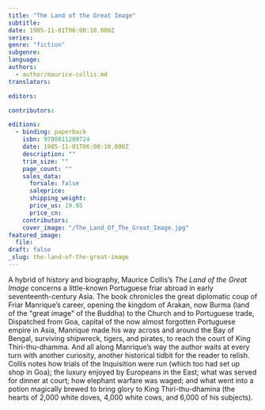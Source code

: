 ```yaml
---
title: "The Land of the Great Image"
subtitle:
date: 1985-11-01T06:00:10.000Z
series:
genre: "fiction"
subgenre:
language:
authors:
  - author/maurice-collis.md
translators:

editors:

contributors:

editions:
  - binding: paperback
    isbn: 9780811209724
    date: 1985-11-01T06:00:10.000Z
    description: ""
    trim_size: ""
    page_count: ""
    sales_data:
      forsale: false
      saleprice:
      shipping_weight:
      price_us: 19.95
      price_cn:
    contributors:
    cover_image: "/The_Land_Of_The_Great_Image.jpg"
featured_image:
  file:
draft: false
_slug: the-land-of-the-great-image
---
```


A hybrid of history and biography, Maurice Collis’s _The Land of the Great Image_ concerns a little-known Portuguese friar abroad in early seventeenth-century Asia. The book chronicles the great diplomatic coup of Friar Manrique’s career, opening the kingdom of Arakan, now Burma (land of the "great image" of the Buddha) to the Church and to Portuguese trade, Dispatched from Goa, capital of the now almost forgotten Portuguese empire in Asia, Manrique made his way across and around the Bay of Bengal, surviving shipwreck, tigers, and pirates, to reach the court of King Thiri-thu-dhamma. And all along Manrique’s way the author waits at every turn with another curiosity, another historical tidbit for the reader to relish. Collis notes how trials of the Inquisition were run (which too had set up shop in Goa); the luxury enjoyed by Europeans in the East; what was served for dinner at court; how elephant warfare was waged; and what went into a potion magically brewed to bring glory to King Thiri-thu-dhamina (the hearts of 2,000 white doves, 4,000 white cows, and 6,000 of his subjects).


